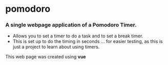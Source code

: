 # pomodoro
### A single webpage application of a Pomodoro Timer. 
- Allows you to set a timer to do a task and to set a break timer. 
- This is set up to do the timing in seconds ... for easier testing, as this is just a project to learn about using timers. 

This web page was created using **vue**
